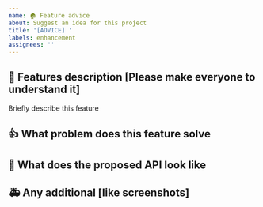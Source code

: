 ```yaml
---
name: 🏠 Feature advice
about: Suggest an idea for this project
title: '[ADVICE] '
labels: enhancement
assignees: ''
---
```


## 🤪 Features description [Please make everyone to understand it]

Briefly describe this feature

## 👍 What problem does this feature solve

## 👾 What does the proposed API look like

## 🚑 Any additional [like screenshots]

